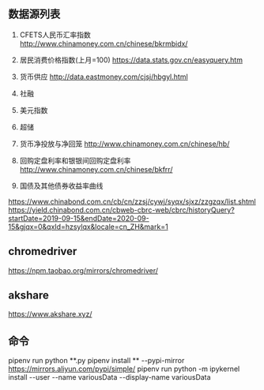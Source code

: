 ## 数据源列表

1. CFETS人民币汇率指数
http://www.chinamoney.com.cn/chinese/bkrmbidx/

2. 居民消费价格指数(上月=100)
https://data.stats.gov.cn/easyquery.htm

3. 货币供应
http://data.eastmoney.com/cjsj/hbgyl.html

4. 社融

5. 美元指数

6. 超储

7. 货币净投放与净回笼
http://www.chinamoney.com.cn/chinese/hb/

8. 回购定盘利率和银银间回购定盘利率
http://www.chinamoney.com.cn/chinese/bkfrr/

9. 国债及其他债券收益率曲线

https://www.chinabond.com.cn/cb/cn/zzsj/cywj/syqx/sjxz/zzgzqx/list.shtml
https://yield.chinabond.com.cn/cbweb-cbrc-web/cbrc/historyQuery?startDate=2019-09-15&endDate=2020-09-15&gjqx=0&qxId=hzsylqx&locale=cn_ZH&mark=1

## chromedriver
https://npm.taobao.org/mirrors/chromedriver/


## akshare
https://www.akshare.xyz/

## 命令
pipenv run python **.py
pipenv install ** --pypi-mirror https://mirrors.aliyun.com/pypi/simple/
pipenv run python -m ipykernel install --user --name variousData --display-name variousData
